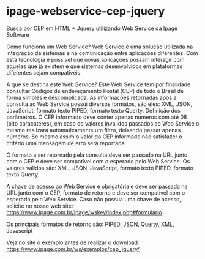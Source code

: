 # ipage-webservice-cep-jquery
Busca por CEP em HTML + Jquery utilizando Web Service da Ipage Software

Como funciona um Web Service?
Web Service é uma solução utilizada na integração de sistemas e na comunicação entre aplicações diferentes. Com esta tecnologia é possível que novas aplicações possam interagir com aquelas que já existem e que sistemas desenvolvidos em plataformas diferentes sejam compatíveis.

A que se destina este Web Service?
Este Web Service tem por finalidade consultar Códigos de endereçamento Postal (CEP) de todo o Brasil de forma simples e descomplicada.
As informações retornadas após a consulta ao Web Service possui diversos formatos, são eles: XML, JSON, JavaScript, formato texto PIPED, formato texto Querty.
Definição dos parâmetros.
O CEP informado deve conter apenas números com até 08 (oito caracateres), em caso de valores inválidos passados ao Web Service o mesmo realizará automaticamente um filtro, deixando passar apenas números. Se mesmo assim o valor do CEP informado não satisfazer o critério uma mensagem de erro será reportada.

O formato a ser retornado pela consulta deve ser passado na URL junto com o CEP e deve ser compatível com o esperado pelo Web Service.
Os valores válidos são: XML, JSON, JavaScript, formato texto PIPED, formato texto Querty.

A chave de acesso ao Web Service é obrigatória e deve ser passada na URL junto com o CEP, formato de retorno e deve ser compatível com o esperado pelo Web Service. Caso não possua uma chave de acesso, solicite no nosso web site: https://www.ipage.com.br/ipage/wskey/index.php#formulario

Os principais formatos de retorno são:
PIPED, JSON, Querty, XML, Javascript

Veja no site o exemplo antes de realizar o download: https://www.ipage.com.br/ws/exemplos/cep_jquery/
